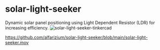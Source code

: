 # solar-light-seeker
Dynamic solar panel positioning using Light Dependent Resistor (LDR) for increasing efficiency.
![solar-light-seeker-tinkercad](https://github.com/alfarizium/solar-light-seeker/blob/main/solar-light-seeker-tinkercad.png)

https://github.com/alfarizium/solar-light-seeker/blob/main/solar-light-seeker.mov
